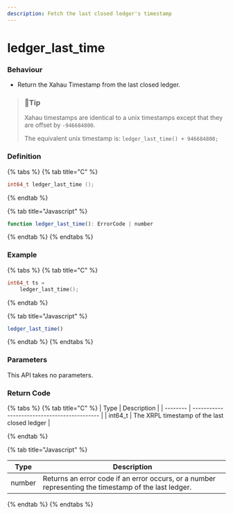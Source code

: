 ```yaml
---
description: Fetch the last closed ledger's timestamp
---
```


# ledger\_last\_time

### Behaviour

* Return the Xahau Timestamp from the last closed ledger.

> ### 📘Tip
>
> Xahau timestamps are identical to a unix timestamps except that they are offset by `-946684800`.
>
> The equivalent unix timestamp is: `ledger_last_time() + 946684800;`

### Definition

{% tabs %}
{% tab title="C" %}
```c
int64_t ledger_last_time ();
```


{% endtab %}

{% tab title="Javascript" %}
```javascript
function ledger_last_time(): ErrorCode | number
```
{% endtab %}
{% endtabs %}

### Example

{% tabs %}
{% tab title="C" %}
```c
int64_t ts =
    ledger_last_time();
```


{% endtab %}

{% tab title="Javascript" %}
```javascript
ledger_last_time()
```
{% endtab %}
{% endtabs %}



### Parameters

This API takes no parameters.

### Return Code

{% tabs %}
{% tab title="C" %}
| Type     | Description                                  |
| -------- | -------------------------------------------- |
| int64\_t | The XRPL timestamp of the last closed ledger |


{% endtab %}

{% tab title="Javascript" %}


| Type   | Description                                                                                          |
| ------ | ---------------------------------------------------------------------------------------------------- |
| number | Returns an error code if an error occurs, or a number representing the timestamp of the last ledger. |
{% endtab %}
{% endtabs %}

